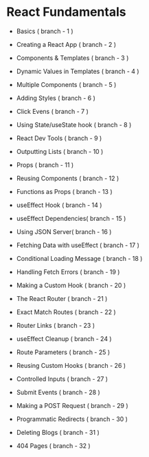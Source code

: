 # React Fundamentals

- Basics ( branch - 1 )

- Creating a React App ( branch - 2 )

- Components & Templates ( branch - 3 )

- Dynamic Values in Templates ( branch - 4 )

- Multiple Components ( branch - 5 )

- Adding Styles ( branch - 6 )

- Click Evens ( branch - 7 )

- Using State/useState hook ( branch - 8 )

- React Dev Tools ( branch - 9 )

- Outputting Lists ( branch - 10 )

- Props ( branch - 11 )

- Reusing Components ( branch - 12 )

- Functions as Props ( branch - 13 )

- useEffect Hook ( branch - 14 )

- useEffect Dependencies( branch - 15 )

- Using JSON Server( branch - 16 )

- Fetching Data with useEffect ( branch - 17 )

- Conditional Loading Message ( branch - 18 )

- Handling Fetch Errors ( branch - 19 )

- Making a Custom Hook ( branch - 20 )

- The React Router ( branch - 21 )

- Exact Match Routes ( branch - 22 )

- Router Links ( branch - 23 )

- useEffect Cleanup ( branch - 24 )

- Route Parameters ( branch - 25 )

- Reusing Custom Hooks ( branch - 26 )

- Controlled Inputs ( branch - 27 )

- Submit Events ( branch - 28 )

- Making a POST Request ( branch - 29 )

- Programmatic Redirects ( branch - 30 )

- Deleting Blogs ( branch - 31 )

- 404 Pages ( branch - 32 )
